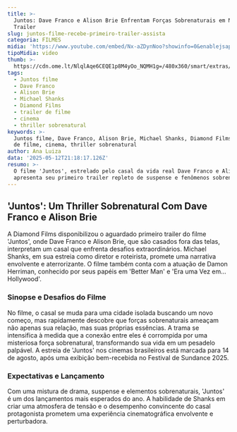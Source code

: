 ```yaml
---
title: >-
  Juntos: Dave Franco e Alison Brie Enfrentam Forças Sobrenaturais em Novo
  Trailer
slug: juntos-filme-recebe-primeiro-trailer-assista
categoria: FILMES
midia: 'https://www.youtube.com/embed/Nx-aZDynNoo?showinfo=0&enablejsapi=1'
tipoMidia: video
thumb: >-
  https://cdn.ome.lt/NlqlAqe6CEQE1p8M4yOo_NQMH1g=/480x360/smart/extras/conteudos/Design_sem_nome_-_2025-05-12T180832.816.png
tags:
  - Juntos filme
  - Dave Franco
  - Alison Brie
  - Michael Shanks
  - Diamond Films
  - trailer de filme
  - cinema
  - thriller sobrenatural
keywords: >-
  Juntos filme, Dave Franco, Alison Brie, Michael Shanks, Diamond Films, trailer
  de filme, cinema, thriller sobrenatural
author: Ana Luiza
data: '2025-05-12T21:18:17.126Z'
resumo: >-
  O filme 'Juntos', estrelado pelo casal da vida real Dave Franco e Alison Brie,
  apresenta seu primeiro trailer repleto de suspense e fenômenos sobrenaturais.
---
```


## 'Juntos': Um Thriller Sobrenatural Com Dave Franco e Alison Brie

A Diamond Films disponibilizou o aguardado primeiro trailer do filme 'Juntos', onde Dave Franco e Alison Brie, que são casados fora das telas, interpretam um casal que enfrenta desafios extraordinários. Michael Shanks, em sua estreia como diretor e roteirista, promete uma narrativa envolvente e aterrorizante. O filme também conta com a atuação de Damon Herriman, conhecido por seus papéis em 'Better Man' e 'Era uma Vez em... Hollywood'.

### Sinopse e Desafios do Filme

No filme, o casal se muda para uma cidade isolada buscando um novo começo, mas rapidamente descobre que forças sobrenaturais ameaçam não apenas sua relação, mas suas próprias essências. A trama se intensifica à medida que a conexão entre eles é corrompida por uma misteriosa força sobrenatural, transformando sua vida em um pesadelo palpável. A estreia de 'Juntos' nos cinemas brasileiros está marcada para 14 de agosto, após uma exibição bem-recebida no Festival de Sundance 2025.

### Expectativas e Lançamento

Com uma mistura de drama, suspense e elementos sobrenaturais, 'Juntos' é um dos lançamentos mais esperados do ano. A habilidade de Shanks em criar uma atmosfera de tensão e o desempenho convincente do casal protagonista prometem uma experiência cinematográfica envolvente e perturbadora.
